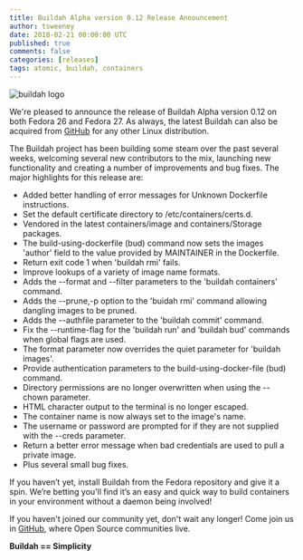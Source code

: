 ```yaml
---
title: Buildah Alpha version 0.12 Release Announcement
author: tsweeney
date: 2018-02-21 00:00:00 UTC
published: true
comments: false
categories: [releases]
tags: atomic, buildah, containers
---
```

![buildah logo](https://buildah.io/images/buildah.png)

We're pleased to announce the release of Buildah Alpha version 0.12 on both Fedora 26 and Fedora 27. As always, the latest Buildah can also be acquired from [GitHub](https://github.com/containers/buildah) for any other Linux distribution.

The Buildah project has been building some steam over the past several weeks, welcoming several new contributors to the mix, launching new functionality and creating a number of improvements and bug fixes. The major highlights for this release are:

<!--readmore-->

* Added better handling of error messages for Unknown Dockerfile instructions.
* Set the default certificate directory to /etc/containers/certs.d.
* Vendored in the latest containers/image and containers/Storage packages.
* The build-using-dockerfile (bud) command now sets the images 'author' field to the value provided by MAINTAINER in the Dockerfile.
* Return exit code 1 when 'buildah rmi' fails.
* Improve lookups of a variety of image name formats.
* Adds the --format and --filter parameters to the 'buildah containers' command.
* Adds the --prune,-p option to the 'buidah rmi' command allowing dangling images to be pruned.
* Adds the --authfile parameter to the 'buildah commit' command.
* Fix the --runtime-flag for the 'buildah run' and 'buildah bud' commands when global flags are used.
* The format parameter now overrides the quiet parameter for 'buildah images'.
* Provide authentication parameters to the build-using-docker-file (bud) command.
* Directory permissions are no longer overwritten when using the --chown parameter.
* HTML character output to the terminal is no longer escaped.
* The container name is now always set to the image's name.
* The username or password are prompted for if they are not supplied with the --creds parameter.
* Return a better error message when bad credentials are used to pull a private image.
* Plus several small bug fixes.

If you haven’t yet,  install Buildah from the Fedora repository and give it a spin.  We’re betting you'll find it’s an easy and quick way to build containers in your environment without a daemon being involved!

If you haven't joined our community yet, don't wait any longer!  Come join us in [GitHub](https://github.com/containers/buildah), where Open Source communities live.

**Buildah == Simplicity**
